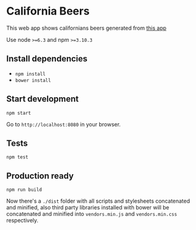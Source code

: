 California Beers
============

This web app shows californians beers generated from [this app](https://github.com/delvallejonatan/beer-app)

Use node `>=6.3` and npm `>=3.10.3`

## Install dependencies


* `npm install`
* `bower install`


## Start development

`npm start`

Go to `http://localhost:8080` in your browser.

## Tests

`npm test`


## Production ready

`npm run build`

Now there's a `./dist` folder with all scripts and stylesheets concatenated and minified, also third party libraries installed with bower will be concatenated and minified into `vendors.min.js` and `vendors.min.css` respectively.
